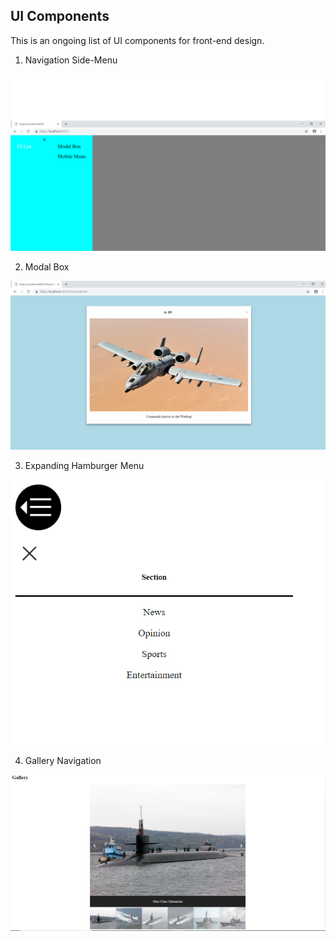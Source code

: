 ## UI Components

This is an ongoing list of UI components for front-end design.

1. Navigation Side-Menu

![Navigation](assets/navmenu.png)

2. Modal Box

![Navigation](assets/modalbox.png)

3. Expanding Hamburger Menu

![Navigation](assets/expandingmenu.PNG)

4. Gallery Navigation

![Navigation](assets/gallery.PNG)